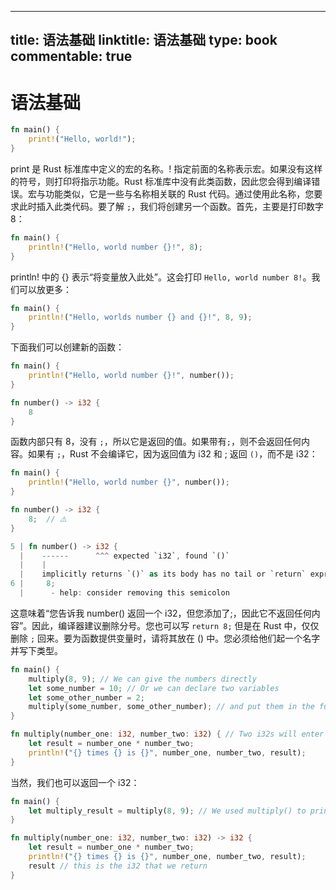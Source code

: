 
---
title: 语法基础
linktitle: 语法基础
type: book
commentable: true
---

# 语法基础

```rs
fn main() {
    print!("Hello, world!");
}
```

print 是 Rust 标准库中定义的宏的名称。! 指定前面的名称表示宏。如果没有这样的符号，则打印将指示功能。Rust 标准库中没有此类函数，因此您会得到编译错误。宏与功能类似，它是一些与名称相关联的 Rust 代码。通过使用此名称，您要求此时插入此类代码。要了解 `;`，我们将创建另一个函数。首先，主要是打印数字 8：

```rs
fn main() {
    println!("Hello, world number {}!", 8);
}
```

println! 中的 {} 表示“将变量放入此处”。这会打印 `Hello, world number 8!`。我们可以放更多：

```rs
fn main() {
    println!("Hello, worlds number {} and {}!", 8, 9);
}
```

下面我们可以创建新的函数：

```rs
fn main() {
    println!("Hello, world number {}!", number());
}

fn number() -> i32 {
    8
}
```

函数内部只有 8，没有 `;`，所以它是返回的值。如果带有`;`，则不会返回任何内容。如果有 `;`，Rust 不会编译它，因为返回值为 i32 和 ; 返回 `()`，而不是 i32：

```rs
fn main() {
    println!("Hello, world number {}", number());
}

fn number() -> i32 {
    8;  // ⚠️
}

5 | fn number() -> i32 {
  |    ------      ^^^ expected `i32`, found `()`
  |    |
  |    implicitly returns `()` as its body has no tail or `return` expression
6 |     8;
  |      - help: consider removing this semicolon
```

这意味着“您告诉我 number() 返回一个 i32，但您添加了;，因此它不返回任何内容”。因此，编译器建议删除分号。您也可以写 `return 8;` 但是在 Rust 中，仅仅删除 `;` 回来。要为函数提供变量时，请将其放在 () 中。您必须给他们起一个名字并写下类型。

```rs
fn main() {
    multiply(8, 9); // We can give the numbers directly
    let some_number = 10; // Or we can declare two variables
    let some_other_number = 2;
    multiply(some_number, some_other_number); // and put them in the function
}

fn multiply(number_one: i32, number_two: i32) { // Two i32s will enter the function. We will call them number_one and number_two.
    let result = number_one * number_two;
    println!("{} times {} is {}", number_one, number_two, result);
}
```

当然，我们也可以返回一个 i32：

```rs
fn main() {
    let multiply_result = multiply(8, 9); // We used multiply() to print and to give the result to multiply_result
}

fn multiply(number_one: i32, number_two: i32) -> i32 {
    let result = number_one * number_two;
    println!("{} times {} is {}", number_one, number_two, result);
    result // this is the i32 that we return
}
```

    
